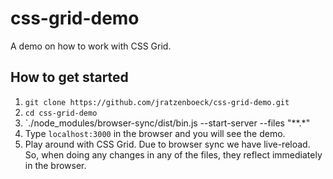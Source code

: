 # css-grid-demo
A demo on how to work with CSS Grid.

## How to get started

1. `git clone https://github.com/jratzenboeck/css-grid-demo.git`
2. `cd css-grid-demo`
3. `./node_modules/browser-sync/dist/bin.js --start-server --files "**.*"
4. Type `localhost:3000` in the browser and you will see the demo.
5. Play around with CSS Grid. Due to browser sync we have live-reload. So, when doing any changes in any of the files, they reflect immediately in the browser.

